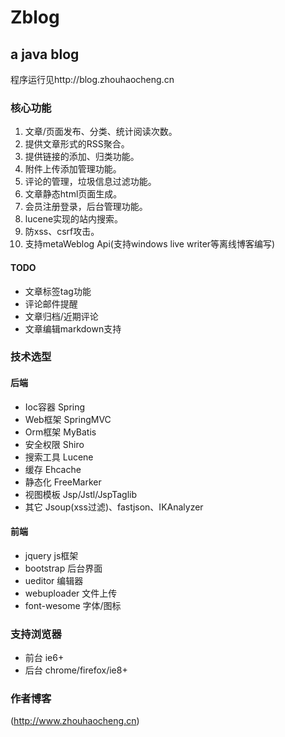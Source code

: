 Zblog
=======

a java blog
---------------
程序运行见http://blog.zhouhaocheng.cn

### 核心功能
1.	文章/页面发布、分类、统计阅读次数。
2.	提供文章形式的RSS聚合。
3.	提供链接的添加、归类功能。
4.	附件上传添加管理功能。
4.	评论的管理，垃圾信息过滤功能。
5.	文章静态html页面生成。
6.	会员注册登录，后台管理功能。
7.	lucene实现的站内搜索。
8.	防xss、csrf攻击。
9.	支持metaWeblog Api(支持windows live writer等离线博客编写)

#### TODO
*	文章标签tag功能
*	评论邮件提醒
*	文章归档/近期评论
*	文章编辑markdown支持

### 技术选型

#### 后端
* Ioc容器 Spring
* Web框架 SpringMVC
* Orm框架 MyBatis
* 安全权限 Shiro
* 搜索工具 Lucene
* 缓存 Ehcache
* 静态化 FreeMarker
* 视图模板 Jsp/Jstl/JspTaglib
* 其它 Jsoup(xss过滤)、fastjson、IKAnalyzer

#### 前端
* jquery js框架
* bootstrap 后台界面
* ueditor 编辑器
* webuploader 文件上传
* font-wesome 字体/图标

### 支持浏览器
* 前台 ie6+
* 后台 chrome/firefox/ie8+
  
### 作者博客
  (http://www.zhouhaocheng.cn)